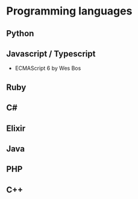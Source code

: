 # Programming languages

## Python

## Javascript / Typescript
- ECMAScript 6 by Wes Bos

## Ruby

## C#

## Elixir

## Java

## PHP

## C++